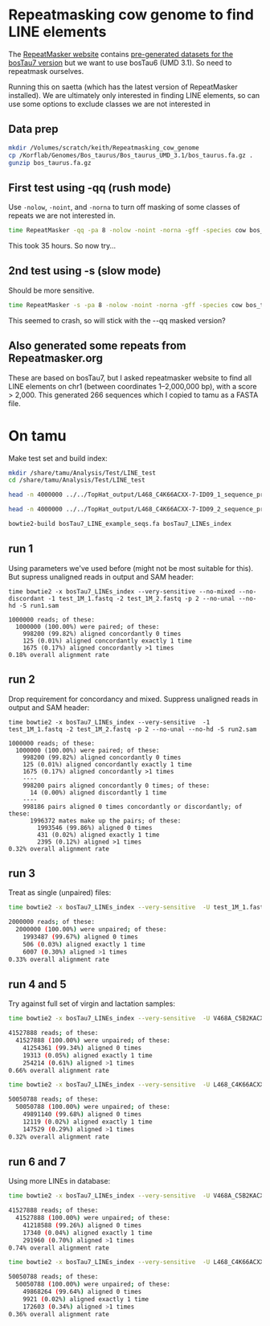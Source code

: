 # Repeatmasking cow genome to find LINE elements

The [RepeatMasker website](http://repeatmasker.org) contains [pre-generated datasets for the bosTau7 version](http://repeatmasker.org/species/bosTau.html) but we want to use bosTau6 (UMD 3.1). So need to repeatmask ourselves.

Running this on saetta (which has the latest version of RepeatMasker installed). We are ultimately only interested in finding LINE elements, so can use some options to exclude classes we are not interested in

## Data prep

```bash
mkdir /Volumes/scratch/keith/Repeatmasking_cow_genome
cp /Korflab/Genomes/Bos_taurus/Bos_taurus_UMD_3.1/bos_taurus.fa.gz .
gunzip bos_taurus.fa.gz
```


## First test using -qq (rush mode)

Use `-nolow`, `-noint`, and `-norna` to turn off masking of some classes of repeats we are not interested in. 

```bash
time RepeatMasker -qq -pa 8 -nolow -noint -norna -gff -species cow bos_taurus.fa
```

This took 35 hours. So now try…

## 2nd test using -s (slow mode)

Should be more sensitive.

```bash
time RepeatMasker -s -pa 8 -nolow -noint -norna -gff -species cow bos_taurus.fa
```

This seemed to crash, so will stick with the --qq masked version?


## Also generated some repeats from Repeatmasker.org ##

These are based on bosTau7, but I asked repeatmasker website to find all LINE elements on chr1 (between coordinates 1–2,000,000 bp), with a score > 2,000. This generated 266 sequences which I copied to tamu as a FASTA file.


# On tamu

Make test set and build index:

```bash
mkdir /share/tamu/Analysis/Test/LINE_test
cd /share/tamu/Analysis/Test/LINE_test

head -n 4000000 ../../TopHat_output/L468_C4K66ACXX-7-ID09_1_sequence_processed.fastq > test_1M_1.fastq

head -n 4000000 ../../TopHat_output/L468_C4K66ACXX-7-ID09_2_sequence_processed.fastq > test_1M_2.fastq

bowtie2-build bosTau7_LINE_example_seqs.fa bosTau7_LINEs_index
```


## run 1

Using parameters we've used before (might not be most suitable for this). But supress unaligned reads in output and SAM header:

```
time bowtie2 -x bosTau7_LINEs_index --very-sensitive --no-mixed --no-discordant -1 test_1M_1.fastq -2 test_1M_2.fastq -p 2 --no-unal --no-hd -S run1.sam

1000000 reads; of these:
  1000000 (100.00%) were paired; of these:
    998200 (99.82%) aligned concordantly 0 times
    125 (0.01%) aligned concordantly exactly 1 time
    1675 (0.17%) aligned concordantly >1 times
0.18% overall alignment rate
```


## run 2

Drop requirement for concordancy and mixed. Suppress unaligned reads in output and SAM header:

```
time bowtie2 -x bosTau7_LINEs_index --very-sensitive  -1 test_1M_1.fastq -2 test_1M_2.fastq -p 2 --no-unal --no-hd -S run2.sam

1000000 reads; of these:
  1000000 (100.00%) were paired; of these:
    998200 (99.82%) aligned concordantly 0 times
    125 (0.01%) aligned concordantly exactly 1 time
    1675 (0.17%) aligned concordantly >1 times
    ----
    998200 pairs aligned concordantly 0 times; of these:
      14 (0.00%) aligned discordantly 1 time
    ----
    998186 pairs aligned 0 times concordantly or discordantly; of these:
      1996372 mates make up the pairs; of these:
        1993546 (99.86%) aligned 0 times
        431 (0.02%) aligned exactly 1 time
        2395 (0.12%) aligned >1 times
0.32% overall alignment rate
```


## run 3

Treat as single (unpaired) files:

```bash
time bowtie2 -x bosTau7_LINEs_index --very-sensitive  -U test_1M_1.fastq,test_1M_2.fastq -p 2 --no-unal --no-hd -S run3.sam

2000000 reads; of these:
  2000000 (100.00%) were unpaired; of these:
    1993487 (99.67%) aligned 0 times
    506 (0.03%) aligned exactly 1 time
    6007 (0.30%) aligned >1 times
0.33% overall alignment rate
```


## run 4 and 5

Try against full set of virgin and lactation samples:


```bash
time bowtie2 -x bosTau7_LINEs_index --very-sensitive  -U V468A_C5B2KACXX-5-ID12_1_sequence_processed.fastq,V468A_C5B2KACXX-5-ID12_2_sequence_processed.fastq -p 2 --no-unal --no-hd -S run4.sam

41527888 reads; of these:
  41527888 (100.00%) were unpaired; of these:
    41254361 (99.34%) aligned 0 times
    19313 (0.05%) aligned exactly 1 time
    254214 (0.61%) aligned >1 times
0.66% overall alignment rate

time bowtie2 -x bosTau7_LINEs_index --very-sensitive  -U L468_C4K66ACXX-7-ID09_1_sequence_processed.fastq,L468_C4K66ACXX-7-ID09_2_sequence_processed.fastq -p 2 --no-unal --no-hd -S run5.sam

50050788 reads; of these:
  50050788 (100.00%) were unpaired; of these:
    49891140 (99.68%) aligned 0 times
    12119 (0.02%) aligned exactly 1 time
    147529 (0.29%) aligned >1 times
0.32% overall alignment rate
```

## run 6 and 7

Using more LINEs in database:

```bash
time bowtie2 -x bosTau7_LINEs_index --very-sensitive  -U V468A_C5B2KACXX-5-ID12_1_sequence_processed.fastq,V468A_C5B2KACXX-5-ID12_2_sequence_processed.fastq -p 2 --no-unal --no-hd -S run6.sam

41527888 reads; of these:
  41527888 (100.00%) were unpaired; of these:
    41218588 (99.26%) aligned 0 times
    17340 (0.04%) aligned exactly 1 time
    291960 (0.70%) aligned >1 times
0.74% overall alignment rate

time bowtie2 -x bosTau7_LINEs_index --very-sensitive  -U L468_C4K66ACXX-7-ID09_1_sequence_processed.fastq,L468_C4K66ACXX-7-ID09_2_sequence_processed.fastq -p 2 --no-unal --no-hd -S run7.sam

50050788 reads; of these:
  50050788 (100.00%) were unpaired; of these:
    49868264 (99.64%) aligned 0 times
    9921 (0.02%) aligned exactly 1 time
    172603 (0.34%) aligned >1 times
0.36% overall alignment rate
```